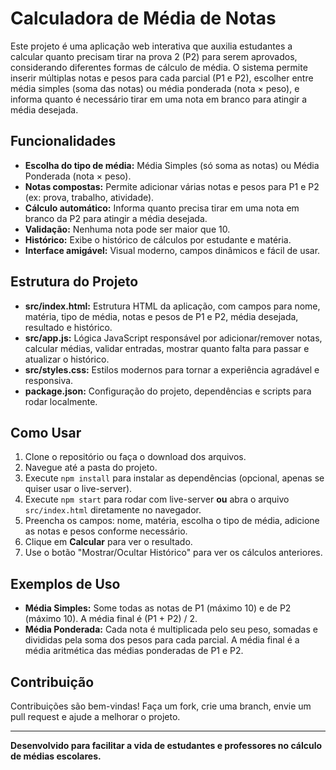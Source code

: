 # Calculadora de Média de Notas

Este projeto é uma aplicação web interativa que auxilia estudantes a calcular quanto precisam tirar na prova 2 (P2) para serem aprovados, considerando diferentes formas de cálculo de média. O sistema permite inserir múltiplas notas e pesos para cada parcial (P1 e P2), escolher entre média simples (soma das notas) ou média ponderada (nota × peso), e informa quanto é necessário tirar em uma nota em branco para atingir a média desejada.

## Funcionalidades

- **Escolha do tipo de média:** Média Simples (só soma as notas) ou Média Ponderada (nota × peso).
- **Notas compostas:** Permite adicionar várias notas e pesos para P1 e P2 (ex: prova, trabalho, atividade).
- **Cálculo automático:** Informa quanto precisa tirar em uma nota em branco da P2 para atingir a média desejada.
- **Validação:** Nenhuma nota pode ser maior que 10.
- **Histórico:** Exibe o histórico de cálculos por estudante e matéria.
- **Interface amigável:** Visual moderno, campos dinâmicos e fácil de usar.

## Estrutura do Projeto

- **src/index.html:** Estrutura HTML da aplicação, com campos para nome, matéria, tipo de média, notas e pesos de P1 e P2, média desejada, resultado e histórico.
- **src/app.js:** Lógica JavaScript responsável por adicionar/remover notas, calcular médias, validar entradas, mostrar quanto falta para passar e atualizar o histórico.
- **src/styles.css:** Estilos modernos para tornar a experiência agradável e responsiva.
- **package.json:** Configuração do projeto, dependências e scripts para rodar localmente.

## Como Usar

1. Clone o repositório ou faça o download dos arquivos.
2. Navegue até a pasta do projeto.
3. Execute `npm install` para instalar as dependências (opcional, apenas se quiser usar o live-server).
4. Execute `npm start` para rodar com live-server **ou** abra o arquivo `src/index.html` diretamente no navegador.
5. Preencha os campos: nome, matéria, escolha o tipo de média, adicione as notas e pesos conforme necessário.
6. Clique em **Calcular** para ver o resultado.
7. Use o botão "Mostrar/Ocultar Histórico" para ver os cálculos anteriores.

## Exemplos de Uso

- **Média Simples:** Some todas as notas de P1 (máximo 10) e de P2 (máximo 10). A média final é (P1 + P2) / 2.
- **Média Ponderada:** Cada nota é multiplicada pelo seu peso, somadas e divididas pela soma dos pesos para cada parcial. A média final é a média aritmética das médias ponderadas de P1 e P2.

## Contribuição

Contribuições são bem-vindas! Faça um fork, crie uma branch, envie um pull request e ajude a melhorar o projeto.

---

**Desenvolvido para facilitar a vida de estudantes e professores no cálculo de médias escolares.**
